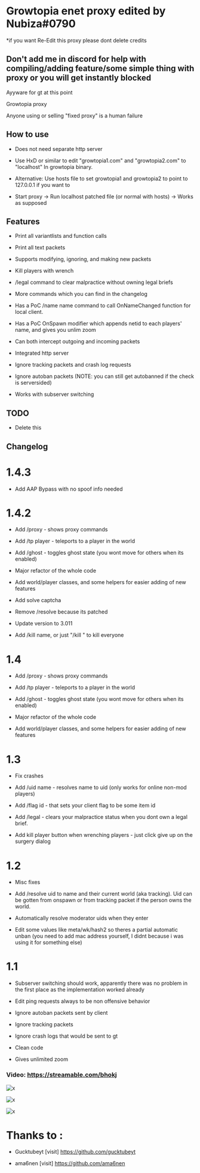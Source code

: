 
# Growtopia enet proxy edited by Nubiza#0790

*if you want Re-Edit this proxy please dont delete credits 

## Don't add me in discord for help with compiling/adding feature/some simple thing with proxy or you will get instantly blocked

Ayyware for gt at this point 

Growtopia proxy

Anyone using or selling "fixed proxy" is a human failure

## How to use

* Does not need separate http server

* Use HxD or similar to edit "growtopia1.com" and "growtopia2.com" to "localhost" In growtopia binary.

* Alternative: Use hosts file to set growtopia1 and growtopia2 to point to 127.0.0.1 if you want to

* Start proxy -> Run localhost patched file (or normal with hosts) -> Works as supposed

## Features

* Print all variantlists and function calls

* Print all text packets

* Supports modifying, ignoring, and making new packets

* Kill players with wrench

* /legal command to clear malpractice without owning legal briefs

* More commands which you can find in the changelog

* Has a PoC /name name command to call OnNameChanged function for local client.

* Has a PoC OnSpawn modifier which appends netid to each players' name, and gives you unlim zoom

* Can both intercept outgoing and incoming packets

* Integrated http server

* Ignore tracking packets and crash log requests

* Ignore autoban packets (NOTE: you can still get autobanned if the check is serversided)

* Works with subserver switching

## TODO

* Delete this

## Changelog

# 1.4.3

* Add AAP Bypass with no spoof info needed

# 1.4.2

* Add /proxy - shows proxy commands

* Add /tp player - teleports to a player in the world

* Add /ghost - toggles ghost state (you wont move for others when its enabled)

* Major refactor of the whole code

* Add world/player classes, and some helpers for easier adding of new features

* Add solve captcha

* Remove /resolve because its patched

* Update version to 3.011

* Add /kill name, or just "/kill " to kill everyone 

# 1.4

* Add /proxy - shows proxy commands

* Add /tp player - teleports to a player in the world

* Add /ghost - toggles ghost state (you wont move for others when its enabled)

* Major refactor of the whole code

* Add world/player classes, and some helpers for easier adding of new features

# 1.3

* Fix crashes

* Add /uid name - resolves name to uid (only works for online non-mod players)

* Add /flag id - that sets your client flag to be some item id

* Add /legal - clears your malpractice status when you dont own a legal brief.

* Add kill player button when wrenching players - just click give up on the surgery dialog

# 1.2

* Misc fixes

* Add /resolve uid to name and their current world (aka tracking). Uid can be gotten from onspawn or from tracking packet if the person owns the world.

* Automatically resolve moderator uids when they enter

* Edit some values like meta/wk/hash2 so theres a partial automatic unban (you need to add mac address yourself, I didnt because i was using it for something else)

# 1.1

* Subserver switching should work, apparently there was no problem in the first place as the implementation worked already

* Edit ping requests always to be non offensive behavior

* Ignore autoban packets sent by client

* Ignore tracking packets

* Ignore crash logs that would be sent to gt

* Clean code

* Gives unlimited zoom

### Video: https://streamable.com/bhokj  

![x](https://i.imgur.com/RG2o9pM.png "Proxy pic 3")

![x](https://i.imgur.com/3DFiMgS.png "Proxy pic 2")

![x](https://i.imgur.com/Lndhj70.png "Proxy pic 1")

# Thanks to :

* Gucktubeyt [visit] https://github.com/gucktubeyt

* ama6nen [visit] https://github.com/ama6nen
